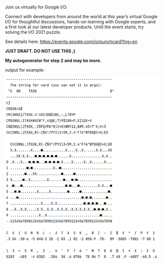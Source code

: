 Join us virtually for Google I/O.

Connect with developers from around the world at this year’s virtual Google I/O for thoughtful discussions, hands-on
learning with Google experts, and a first look at our latest developer products. Until the event starts, try solving the
I/O 2021 puzzle.

See details here:
https://events.google.com/io/punchcard?lng=en

**JUST DRAFT. DO NOT USE THIS ;)**

**My autogenerator for step 2 and may be more.**

output for example:

![demo](src/main/resources/solution.png)

